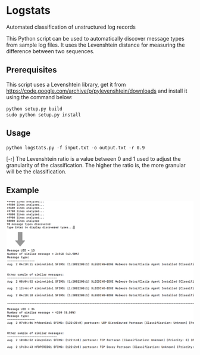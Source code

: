 # Logstats
Automated classification of unstructured log records

This Python script can be used to automatically discover message types from sample log files. It uses the Levenshtein distance for measuring the difference between two sequences. 


## Prerequisites
This script uses a Levenshtein library, get it from https://code.google.com/archive/p/pylevenshtein/downloads and install it using the command below:

```
python setup.py build
sudo python setup.py install
```

## Usage
```
python logstats.py -f input.txt -o output.txt -r 0.9
```

[-r] The Levenshtein ratio is a value between 0 and 1 used to adjust the granularity of the classification. The higher the ratio is, the more granular will be the classification.

## Example
![Sample output](https://github.com/cbriguet/logstats/blob/master/logstats_sample.png)

